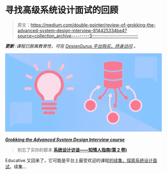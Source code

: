 # 寻找高级系统设计面试的回顾

> 原文：<https://medium.com/double-pointer/review-of-grokking-the-advanced-system-design-interview-814425334be4?source=collection_archive---------3----------------------->

***更新*** *:课程已脱离教育性，可在* [*DesignGurus 平台购买，终身访问*](https://bit.ly/3vStuFN) *。*

[![](img/304b657ebdb4c234f8632d0f6392d526.png)](https://bit.ly/3vDCdJG)

[***Grokking the Advanced System Design Interview course***](https://bit.ly/3vDCdJG)

> 别忘了买你的那本 [**系统设计访谈——知情人指南(第 2 卷)**](https://amzn.to/3k4Yq2O)

Educative 又回来了，它可能是平台上最受欢迎的课程[的续集，探索系统设计面试](https://bit.ly/3daoel3)。续集…